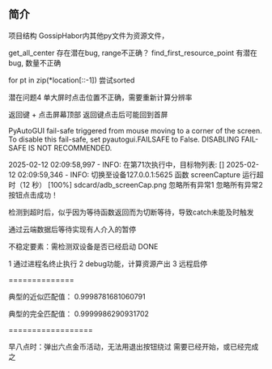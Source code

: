 ## 简介
项目结构 GossipHabor内其他py文件为资源文件，

get_all_center 存在潜在bug, range不正确？
find_first_resource_point 有潜在bug, 数量不正确


for pt in zip(*location[::-1]) 尝试sorted

潜在问题4 单大屏时点击位置不正确，需要重新计算分辨率

返回键 + 点击屏幕顶部
返回键点击后可能回到首屏

PyAutoGUI fail-safe triggered from mouse moving to a corner of the screen. To disable this fail-safe, set pyautogui.FAILSAFE to False. DISABLING FAIL-SAFE IS NOT RECOMMENDED.


2025-02-12 02:09:58,997 - INFO: 在第71次执行中，目标物列表: []
2025-02-12 02:09:59,346 - INFO: 切换至设备127.0.0.1:5625
函数 screenCapture 运行超时（12 秒）
[100%] sdcard/adb_screenCap.png
忽略所有异常1
忽略所有异常2
按钮点击成功！

检测到超时后，似乎因为等待函数返回而为切断等待，导致catch未能及时触发

通过云端数据后等待实现有人介入的暂停

不稳定要素：需检测双设备是否已经启动 DONE

1 通过进程名终止执行
2 debug功能，计算资源产出
3 远程启停

==============

典型的近似匹配值：
0.9998781681060791

典型的完全匹配值：
0.9999986290931702

==================


早八点时：弹出六点金币活动，无法用退出按钮绕过
需要已经开始，或已经完成之

